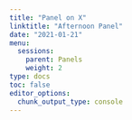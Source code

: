 ```yaml
---
title: "Panel on X"
linktitle: "Afternoon Panel"
date: "2021-01-21"
menu:
  sessions:
    parent: Panels
    weight: 2
type: docs
toc: false
editor_options:
  chunk_output_type: console
---
```

